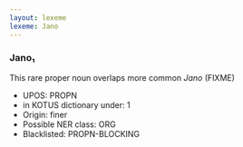 ```yaml
---
layout: lexeme
lexeme: Jano
---
```


###  Jano₁

This rare proper noun overlaps more common *Jano* (FIXME)
* UPOS:  PROPN
* in KOTUS dictionary under:  1
* Origin:  finer
* Possible NER class:  ORG
* Blacklisted:  PROPN-BLOCKING

